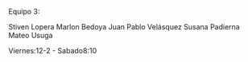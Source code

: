 Equipo 3:

Stiven Lopera
Marlon Bedoya
Juan Pablo Velásquez
Susana Padierna
Mateo  Usuga

Viernes:12-2 - Sabado8:10
